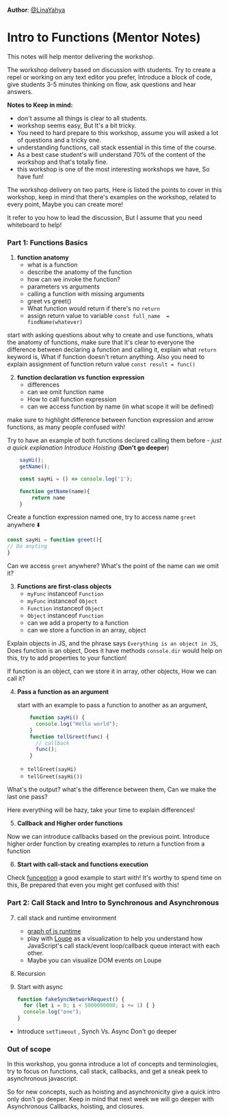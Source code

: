 **Author**: [@LinaYahya](https://github.com/LinaYahya)

# Intro to Functions (Mentor Notes)

This notes will help mentor delivering the workshop.

The workshop delivery based on discussion with students. Try to create a repel or working on any text editor you prefer, Introduce a block of code, give students 3-5 minutes thinking on flow, ask questions and hear answers.

**Notes to Keep in mind:**
- don't assume all things is clear to all students.
- workshop seems easy, But It's a bit tricky.
- You need to hard prepare to this workshop, assume you will asked a lot of questions and a tricky one.
- understanding functions, call stack essential in this time of the course.
- As a best case student's will understand 70% of the content of the workshop and that's totally fine.
- this workshop is one of the most interesting workshops we have, So have fun!


The workshop delivery on two parts, Here is listed the points to cover in this workshop, keep in mind that there's examples on the workshop, related to every point, Maybe you can create more!

It refer to you how to lead the discussion, But I assume that you need whiteboard to help! 

### Part 1: Functions Basics
1. **function anatomy**
    - what is a function
    - describe the anatomy of the function 
    - how can we invoke the function? 
    - parameters vs arguments
    - calling a function with missing arguments   
    - greet vs greet()
    - What function would return if there's no `return`
    - assign return value to variable `const full_name  = findName(whatever)`

start with asking questions about why to create and use functions, whats the anatomy of functions, make sure that it's clear to everyone the difference between declaring a function and calling it, explain what `return` keyword is, What if function doesn't return anything.
Also you need to explain assignment of function return value `const result = func()`

2. **function declaration vs function expression**
    - differences
    - can we omit function name
    - How to call function expression 
    - can we access function by name (in what scope it will be defined)  

make sure to highlight difference between function expression and arrow functions, as many people confused with!

Try to have an example of both functions declared calling them before - *just a quick explanation Introduce Hoisting* (**Don't go deeper**)

```js
    sayHi();
    getName();

    const sayHi = () => console.log('1');

    function getName(name){
        return name
    }
```

Create a function expression named one, try to access name `greet` anywhere :arrow_down: 

```js
const sayHi = function greet(){
// Do anyting
}
```
Can we access `greet` anywhere? What's the point of the name can we omit it? 


3. **Functions are first-class objects**
    - `myFunc` instanceof `Function`
    - `myFunc` instanceof `Object`
    - `Function` instanceof `Object`
    - `Object` instanceof `Function`
    - can we add a property to a function
    - can we store a function in an array, object

Explain objects in JS, and the phrase says `Everything is an object in JS`, Does function is an object, Does it have methods `console.dir` would help on this, try to add properties to your function!

If function is an object, can we store it in array, other objects, How we can call it? 


4. **Pass a function as an argument**
  
    start with an example to pass a function to another as an argument,
    ```js
        function sayHi() {
          console.log("Hello world");
        }
        function tellGreet(func) {
          // callback
          func();
        }
    ```
    - `tellGreet(sayHi)`
    - `tellGreet(sayHi())` 
    
What's the output? what's the difference between them, Can we make the last one pass?

Here everything will be hazy, take your time to explain differences! 

5. **Callback and Higher order functions**
    
Now we can introduce callbacks based on the previous point. Introduce higher order function by creating examples to return a function from a function 
    
    
6. **Start with call-stack and functions execution**

Check [funception](https://github.com/GSG-CA/curriculum/blob/main/coursebook/week-2/intro-to-functions-slides.md#funception) a good example to start with!
It's worthy to spend time on this, Be prepared that even you might get confused with this!


### Part 2: Call Stack and Intro to Synchronous and Asynchronous 

7. call stack and runtime environment
     - [graph of js runtime ](https://i.ibb.co/LS0WPv2/js.png)
     - play with [Loupe](http://latentflip.com/loupe/?code=JC5vbignYnV0dG9uJywgJ2NsaWNrJywgZnVuY3Rpb24gb25DbGljaygpIHsKICAgIHNldFRpbWVvdXQoZnVuY3Rpb24gdGltZXIoKSB7CiAgICAgICAgY29uc29sZS5sb2coJ1lvdSBjbGlja2VkIHRoZSBidXR0b24hJyk7ICAgIAogICAgfSwgMjAwMCkc7Cn0pOwoKY29uc29sZS5sb2coIkhpISIpOwoKc2V0VGltZW91dChmdW5jdGlvbiB0aW1lb3V0KCkgewogICAgY29uc29sZS5sb2coIkNsaWNrIHRoZSBidXR0b24hIik7Cn0sIDUwMDApOwoKY29uc29sZS5sb2coIldlbGNvbWUgdG8gbG91cGUuIik7!!!PGJ1dHRvbj5DbGljayBtZSE8L2J1dHRvbj4%3D) as a visualization to help you understand how JavaScript's call stack/event loop/callback queue interact with each other.
     - Maybe you can visualize DOM events on Loupe
 
8. Recursion 

9. Start with async
    ```js
    function fakeSyncNetworkRequest() {
      for (let i = 0; i < 5000000000; i += 1) { }
      console.log("one");
    }
    ```      
    
  - Introduce `setTimeout` , Synch Vs. Async Don't go deeper


### Out of scope
In this workshop, you gonna introduce a lot of concepts and terminologies, try to focus on functions, call stack, callbacks, and get a sneak peek to asynchronous javascript.

So for new concepts, such as hoisting and asynchronicity give a quick intro only don't go deeper. Keep in mind that next week we will go deeper with Asynchronous Callbacks, hoisting, and closures.